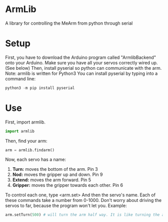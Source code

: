 # ArmLib
A library for controlling the MeArm from python through serial

# Setup
First, you have to download the Arduino program called "ArmlibBackend" onto your Arduino.
Make sure you have all your servos correctly wired up. (See below)
Then, install pyserial so python can communicate with the arm. Note: armlib is written for Python3
You can install pyserial by typing into a command line:
```python
python3 -m pip install pyserial
```

# Use

First, import armlib.
```python
import armlib
```
Then, find your arm:
```python
arm = armlib.findarm()
```

Now, each servo has a name:
1. **Turn:** moves the bottom of the arm. Pin 3
2. **Nod:** moves the gripper up and down. Pin 9
3. **Extend:** moves the arm forward. Pin 5
4. **Gripper:** moves the gripper towards each other. Pin 6

To control each one, type <arm.set> And then the servo's name. Each of these commands take a number from 0-1000.
Don't worry about driving the servos to far, because the program won't let you.
Example:
```python
arm.setTurn(500) # will turn the arm half way. It is like turning the arm 90 degrees
```


